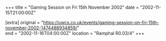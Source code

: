 +++
title = "Gaming Session on Fri 15th November 2002"
date = "2002-11-15T21:00:00Z"

[extra]
original = "https://uwcs.co.uk/events/gaming-session-on-fri-15th-november-2002-1474488934859/"    
end = "2002-11-16T04:00:00Z"
location = "Ramphal R0.03/4"
+++




